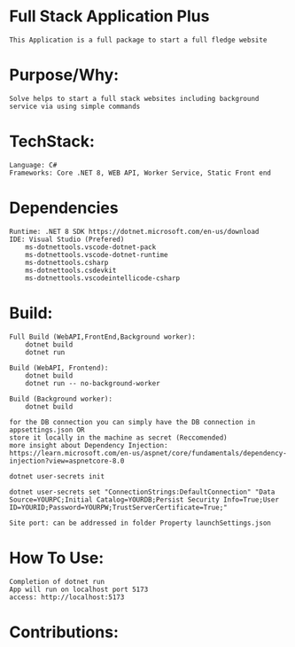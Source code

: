 # Full Stack Application Plus

    This Application is a full package to start a full fledge website

# Purpose/Why:

    Solve helps to start a full stack websites including background service via using simple commands

# TechStack:

    Language: C#
    Frameworks: Core .NET 8, WEB API, Worker Service, Static Front end

# Dependencies

    Runtime: .NET 8 SDK https://dotnet.microsoft.com/en-us/download
    IDE: Visual Studio (Prefered)
        ms-dotnettools.vscode-dotnet-pack
        ms-dotnettools.vscode-dotnet-runtime
        ms-dotnettools.csharp
        ms-dotnettools.csdevkit
        ms-dotnettools.vscodeintellicode-csharp

# Build:

    Full Build (WebAPI,FrontEnd,Background worker):
        dotnet build
        dotnet run

    Build (WebAPI, Frontend):
        dotnet build
        dotnet run -- no-background-worker

    Build (Background worker):
        dotnet build

    for the DB connection you can simply have the DB connection in appsettings.json OR
    store it locally in the machine as secret (Reccomended)
    more insight about Dependency Injection: https://learn.microsoft.com/en-us/aspnet/core/fundamentals/dependency-injection?view=aspnetcore-8.0

    dotnet user-secrets init

    dotnet user-secrets set "ConnectionStrings:DefaultConnection" "Data Source=YOURPC;Initial Catalog=YOURDB;Persist Security Info=True;User ID=YOURID;Password=YOURPW;TrustServerCertificate=True;"

    Site port: can be addressed in folder Property launchSettings.json

# How To Use:

    Completion of dotnet run
    App will run on localhost port 5173
    access: http://localhost:5173

# Contributions:
